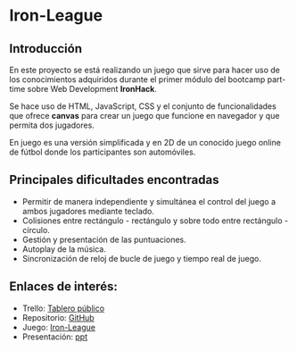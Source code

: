 # Iron-League

## Introducción
<p>En este proyecto se está realizando un juego que sirve para hacer uso de los conocimientos adquiridos durante el primer módulo del bootcamp part-time sobre Web Development <strong>IronHack</strong>.</p>
<p>Se hace uso de HTML, JavaScript, CSS y el conjunto de funcionalidades que ofrece <strong>canvas</strong> para crear un juego que funcione en navegador y que permita dos jugadores.</p>
<p>En juego es una versión simplificada y en 2D de un conocido juego online de fútbol donde los participantes son automóviles.</p>

## Principales dificultades encontradas
- Permitir de manera independiente y simultánea el control del juego a ambos jugadores mediante teclado.
- Colisiones entre rectángulo - rectángulo y sobre todo entre rectángulo - círculo.
- Gestión y presentación de las puntuaciones.
- Autoplay de la música.
- Sincronización de reloj de bucle de juego y tiempo real de juego.

## Enlaces de interés:
- Trello: <a href="https://trello.com/b/w6pYmiZQ/iron-league">Tablero público</a>
- Repositorio: <a href="https://github.com/DavidGallegoGomez/iron-league">GitHub</a>
- Juego: <a href="https://davidgallegogomez.github.io/iron-league/">Iron-League</a>
- Presentación: <a href="https://davidgallegogomez.github.io/iron-league/">ppt</a>